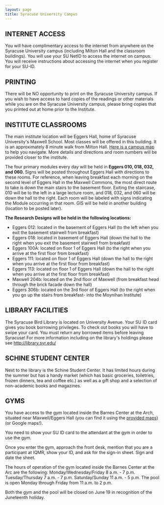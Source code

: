 ```yaml
---
layout: page
title: Syracuse University Campus
---
```



INTERNET ACCESS
---------------

You will have complimentary access to the internet from anywhere on the Syracuse University campus (including Milton Hall and the classroom buildings). You will use your SU NetID to access the internet on campus. You will receive instructions about accessing the internet when you register for your SU-ID.

PRINTING
--------

There will be NO opportunity to print on the Syracuse University campus. If you wish to have access to hard copies of the readings or other materials while you are on the Syracuse University campus, please bring copies that you printed out at home prior to the Institute.

INSTITUTE CLASSROOMS
--------------------

The main institute location will be Eggers Hall, home of Syracuse University's Maxwell School. Most classes will be offered in this building. It is an approximately 8 minute walk from Milton Hall. [Here is a campus map](https://www.syracuse.edu/map/) to help you navigate. More details and directions and room numbers will be provided closer to the institute.

The four primary modules every day will be held in **Eggers 010, 018, 032, and 060.** Signs will be posted throughout Eggers Hall with directions to these rooms. For reference, when leaving breakfast each morning on the second level of Eggers Hall in the Maxwell Commons, the most direct route to take is down the main stairs to the basement floor. Exiting the staircase, 010 will be to the left in a large lecture room, and 018, 032, and 060 will be down the hall to the right. Each room will be labeled with signs indicating the Module occurring in that room. GIS will be held in another building (location to be posted later).

**The Research Designs will be held in the following locations:**
  - Eggers 012: located in the basement of Eggers Hall (to the left when you exit the basement stairwell from           breakfast)
  - Eggers 018: located in basement of Eggers Hall (down the hall to the right when you exit the basement stairwell     from breakfast)
  - Eggers 100A: located on floor 1 of Eggers Hall (to the right when you arrive at the first floor from breakfast)
  - Eggers 111: located on floor 1 of Eggers Hall (down the hall to the right when you arrive at the first floor        from breakfast)
  - Eggers 113: located on floor 1 of Eggers Hall (down the hall to the right when you arrive at the first floor        from breakfast)
  - Maxwell 204b: located on the 2nd floor of Maxwell (from breakfast head through the brick facade down the hall)
  - Eggers 306b: located on the 3rd floor of Eggers Hall (to the right when you go up the stairs from breakfast-        into the Moynihan Institute)

LIBRARY FACILITIES 
------------------

The Syracuse Bird Library is located on University Avenue. Your SU ID card gives you book borrowing privileges. To check out books you will have to swipe your card. You must return any borrowed items before leaving Syracuse! For more information including on the library's holdings please see <http://library.syr.edu/>

SCHINE STUDENT CENTER
---------------------

Next to the library is the Schine Student Center. It has limited hours during the summer but has a handy market (which has basic groceries, toiletries, frozen dinners, tea and coffee etc.) as well as a gift shop and a selection of non-academic books and magazines.

GYMS
----

You have access to the gym located inside the Barnes Center at the Arch, situated near Maxwell/Eggers Hall (you can find it using the [provided maps](https://www.syracuse.edu/map/)) (or Google maps!).  

You need to show your SU ID card to the attendant at the gym in order to use the gym. 

Once you enter the gym, approach the front desk, mention that you are a participant at IQMR, show your ID, and ask for the sign-in sheet. Sign and date the sheet. 

The  hours of operation of the gym located inside the Barnes Center at the Arc are the following:
Monday/Wednesday/Friday 8 a.m. - 7 p.m.
Tuesday/Thursday 7 a.m. - 7 p.m.
Saturday/Sunday 11 a.m. - 5 p.m.
The pool is open Monday through Friday from 11 a.m. to 2 p.m.


Both the gym and the pool will be closed on June 19 in recognition of the Juneteenth holiday.

